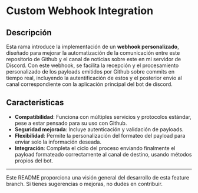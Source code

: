 # Custom Webhook Integration

## Descripción

Esta rama introduce la implementación de un **webhook personalizado**, diseñado para mejorar la automatización de la comunicación entre este repositorio de Github y el canal de noticias sobre este en mi servidor de Discord. Con este webhook, se facilita la recepción y el procesamiento personalizado de los payloads emitidos por Github sobre commits en tiempo real, incluyendo la autentificación de estos y el posterior envio al canal correspondiente con la aplicación principal del bot de discord. 

## Características

- **Compatibilidad**: Funciona con múltiples servicios y protocolos estándar, pese a estar pensado para su uso con Github.
- **Seguridad mejorada**: Incluye autenticación y validación de payloads.
- **Flexibilidad**: Permite la personalización del formateo del payload para enviar solo la información deseada.
- **Integración**: Completa el ciclo del proceso enviando finalmente el payload formateado correctamente al canal de destino, usando métodos propios del bot.

---

Este README proporciona una visión general del desarrollo de esta feature branch. Si tienes sugerencias o mejoras, no dudes en contribuir.

